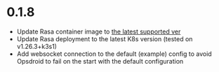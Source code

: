 # 0.1.8

* Update Rasa container image to [the latest supported ver](https://github.com/opsdroid/opsdroid/pull/1963)
* Update Rasa deployment to the latest K8s version (tested on v1.26.3+k3s1)
* Add websocket connection to the default (example) config to avoid Opsdroid to fail on the start with the default configuration